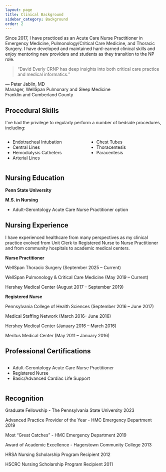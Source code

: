 ```yaml
---
layout: page
title: Clinical Background
sidebar_category: Background
order: 2
---
```

<div class="section">
Since 2017, I have practiced as an Acute Care Nurse Practitioner in Emergency Medicine, Pulmonology/Critical Care Medicine, and 
Thoracic Surgery.  I have developed and maintained hard-earned clinical skills and enjoy mentoring new providers and students 
as they transition to the NP role.
</div>  

<div class="section">

<blockquote>
  “David Everly CRNP has deep insights into both critical care practice and medical informatics.”
</blockquote>

<p>
  — Peter Jablin, MD  
  <br><span>Manager, WellSpan Pulmonary and Sleep Medicine<br>
  Franklin and Cumberland County</span>
</p>

</div>


<div class="section">

## Procedural Skills

I've had the privilege to regularly perform a number of bedside procedures, including:

<div style="display: flex; gap: 2rem; flex-wrap: wrap;">
  <div style="flex: 1;">
    <ul>
      <li>Endotracheal Intubation</li>
      <li>Central Lines</li>
      <li>Hemodialysis Catheters</li>
      <li>Arterial Lines</li>
    </ul>
  </div>
  <div style="flex: 1;">
    <ul>
      <li>Chest Tubes</li>
      <li>Thoracentesis</li>
      <li>Paracentesis</li>
    </ul>
  </div>
</div>
</div>  

## Nursing Education

**Penn State University**  

**M.S. in Nursing**  
- Adult-Gerontology Acute Care Nurse Practitioner option  

## Nursing Experience  

I have experienced healthcare from many perspectives as my clinical practice evolved from Unit Clerk to Registered Nurse to Nurse Practitioner and from community hospitals to academic medical centers.  

**Nurse Practitioner**

WellSpan Thoracic Surgery (September 2025 – Current)  

WellSpan Pulmonology & Critical Care Medicine (May 2019 – Current)

Hershey Medical Center (August 2017 – September 2019)

**Registered Nurse**

Pennsylvania College of Health Sciences (September 2016 – June 2017)

Medical Staffing Network (March 2016- June 2016)

Hershey Medical Center (January 2016 – March 2016)

Meritus Medical Center (May 2011 – January 2016)

## Professional Certifications

<div style="display: flex; gap: 2rem; flex-wrap: wrap;">
  <div style="flex: 1;">
    <ul>
    <li>Adult-Gerontology Acute Care Nurse Practitioner</li>
    <li>Registered Nurse</li>
    <li>Basic/Advanced Cardiac Life Support</li>
    </ul>
  </div>
</div>


## Recognition

Graduate Fellowship - The Pennsylvania State University 2023

Advanced Practice Provider of the Year - HMC Emergency Department 2019

Most “Great Catches” - HMC Emergency Department 2019

Award of Academic Excellence - Hagerstown Community College 2013

HRSA Nursing Scholarship Program Recipient 2012

HSCRC Nursing Scholarship Program Recipient 2011